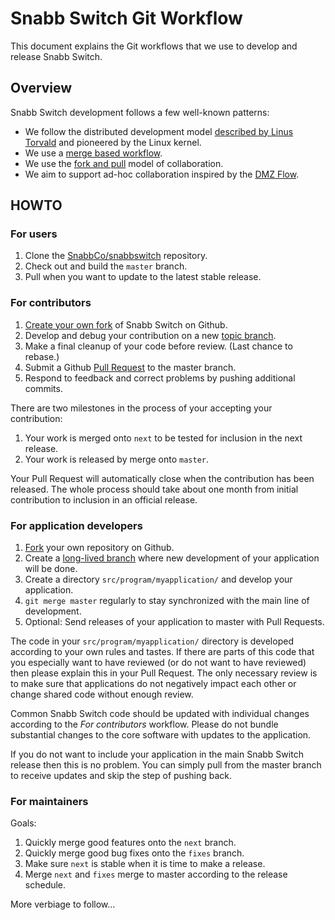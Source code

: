 # Snabb Switch Git Workflow

This document explains the Git workflows that we use to develop and
release Snabb Switch.

## Overview

Snabb Switch development follows a few well-known patterns:

- We follow the distributed development model [described by Linus
  Torvald](https://www.youtube.com/watch?v=4XpnKHJAok8) and pioneered
  by the Linux kernel.
- We use a [merge based workflow](https://www.atlassian.com/git/articles/git-team-workflows-merge-or-rebase/).
- We use the [fork and pull](https://help.github.com/articles/using-pull-requests/#fork--pull)
  model of collaboration.
- We aim to support ad-hoc collaboration inspired by the
  [DMZ Flow](https://gist.github.com/djspiewak/9f2f91085607a4859a66).

## HOWTO

### For users

1. Clone the [SnabbCo/snabbswitch](https://github.com/SnabbCo/snabbswitch) repository.
2. Check out and build the `master` branch.
3. Pull when you want to update to the latest stable release.

### For contributors

1. [Create your own fork](https://help.github.com/articles/fork-a-repo/) of Snabb Switch on Github.
2. Develop and debug your contribution on a new [topic branch](https://git-scm.com/book/en/v2/Git-Branching-Branching-Workflows#Topic-Branches).
3. Make a final cleanup of your code before review. (Last chance to rebase.)
4. Submit a Github [Pull Request](https://help.github.com/articles/using-pull-requests/#initiating-the-pull-request)
   to the master branch.
5. Respond to feedback and correct problems by pushing additional commits.

There are two milestones in the process of your accepting your contribution:

1. Your work is merged onto `next` to be tested for inclusion in the next release.
2. Your work is released by merge onto `master`.

Your Pull Request will automatically close when the contribution has
been released. The whole process should take about one month from
initial contribution to inclusion in an official release.

### For application developers

1. [Fork](https://help.github.com/articles/fork-a-repo/) your own
   repository on Github.
2. Create a [long-lived branch](branches.md) where new development of your application will be done.
3. Create a directory `src/program/myapplication/` and develop your application.
4. `git merge master` regularly to stay synchronized with the main line of development.
5. Optional: Send releases of your application to master with Pull Requests.

The code in your `src/program/myapplication/` directory is developed
according to your own rules and tastes. If there are parts of this
code that you especially want to have reviewed (or do not want to have
reviewed) then please explain this in your Pull Request. The only
necessary review is to make sure that applications do not negatively
impact each other or change shared code without enough review.

Common Snabb Switch code should be updated with individual changes
according to the *For contributors* workflow. Please do not bundle
substantial changes to the core software with updates to the
application.

If you do not want to include your application in the main Snabb
Switch release then this is no problem. You can simply pull from the
master branch to receive updates and skip the step of pushing back.

### For maintainers

Goals:

1. Quickly merge good features onto the `next` branch.
2. Quickly merge good bug fixes onto the `fixes` branch.
3. Make sure `next` is stable when it is time to make a release.
4. Merge `next` and `fixes` merge to master according to the release schedule.

More verbiage to follow...

